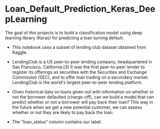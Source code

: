 # Loan_Default_Prediction_Keras_DeepLearning
The goal of this projects is to build a classification model using deep learning library (Keras) for predicting a loan turning default.

- This notebook uses a subset of lending club dataset obtained from Kaggle.

- LendingClub is a US peer-to-peer lending company, headquartered in San Francisco, California.[3] It was the first peer-to-peer lender to register its offerings as securities with the Securities and Exchange Commission (SEC), and to offer loan trading on a secondary market. LendingClub is the world's largest peer-to-peer lending platform.

- Given historical data on loans given out with information on whether or not the borrower defaulted (charge-off), can we build a model that can predict whether or not a borrower will pay back their loan? This way in the future when we get a new potential customer, we can assess whether or not they are likely to pay back the loan. 

- The "loan_status" column contains our label.
